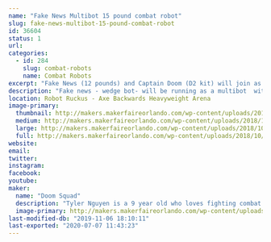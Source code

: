 ```yaml
---
name: "Fake News Multibot 15 pound combat robot"
slug: fake-news-multibot-15-pound-combat-robot
id: 36604
status: 1
url: 
categories:
  - id: 284
    slug: combat-robots
    name: Combat Robots
excerpt: "Fake News (12 pounds) and Captain Doom (D2 kit) will join as a multibot.  "
description: "Fake news - wedge bot- will be running as a multibot  with a D2 kit"
location: Robot Ruckus - Axe Backwards Heavyweight Arena
image-primary:
  thumbnail: http://makers.makerfaireorlando.com/wp-content/uploads/2018/10/IMG_1302-150x150.jpg
  medium: http://makers.makerfaireorlando.com/wp-content/uploads/2018/10/IMG_1302.jpg
  large: http://makers.makerfaireorlando.com/wp-content/uploads/2018/10/IMG_1302.jpg
  full: http://makers.makerfaireorlando.com/wp-content/uploads/2018/10/IMG_1302.jpg
website: 
email: 
twitter: 
instagram: 
facebook: 
youtube: 
maker:
  name: "Doom Squad"
  description: "Tyler Nguyen is a 9 year old who loves fighting combat robots.  He has had a year of success fighting 3 pound robots, and is now moving on to 30 pound robots.  "
  image-primary: http://makers.makerfaireorlando.com/wp-content/uploads/2018/08/ty-and-flag-pic.jpg
last-modified-db: "2019-11-06 18:10:11"
last-exported: "2020-07-07 11:43:23"
---
```

